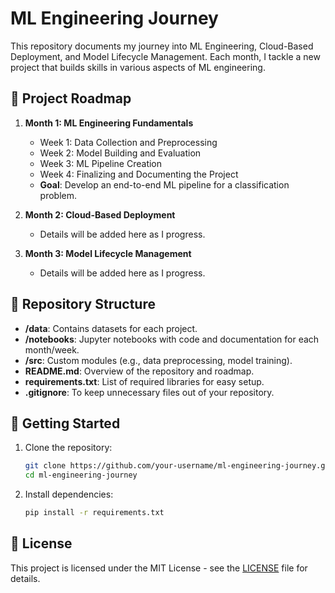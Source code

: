# ML Engineering Journey

This repository documents my journey into ML Engineering, Cloud-Based Deployment, and Model Lifecycle Management. Each month, I tackle a new project that builds skills in various aspects of ML engineering.

## 📅 Project Roadmap

1. **Month 1: ML Engineering Fundamentals**
   - Week 1: Data Collection and Preprocessing
   - Week 2: Model Building and Evaluation
   - Week 3: ML Pipeline Creation
   - Week 4: Finalizing and Documenting the Project
   - **Goal**: Develop an end-to-end ML pipeline for a classification problem.

2. **Month 2: Cloud-Based Deployment**
   - Details will be added here as I progress.

3. **Month 3: Model Lifecycle Management**
   - Details will be added here as I progress.

## 📂 Repository Structure

- **/data**: Contains datasets for each project.
- **/notebooks**: Jupyter notebooks with code and documentation for each month/week.
- **/src**: Custom modules (e.g., data preprocessing, model training).
- **README.md**: Overview of the repository and roadmap.
- **requirements.txt**: List of required libraries for easy setup.
- **.gitignore**: To keep unnecessary files out of your repository.

## 🚀 Getting Started

1. Clone the repository:
   ```bash
   git clone https://github.com/your-username/ml-engineering-journey.git
   cd ml-engineering-journey
   ```

2. Install dependencies:
   ```bash
   pip install -r requirements.txt
   ```

## 📜 License

This project is licensed under the MIT License - see the [LICENSE](LICENSE) file for details.

